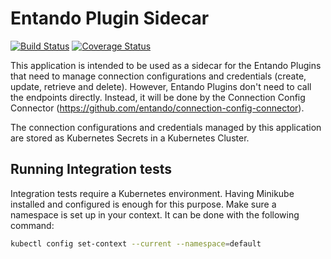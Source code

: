 # Entando Plugin Sidecar

[![Build Status](https://jenkins.entandocloud.com/buildStatus/icon?job=de-entando-plugin-sidecar-master)](https://jenkins.entandocloud.com/job/de-entando-plugin-sidecar-master/)
[![Coverage Status](https://coveralls.io/repos/github/entando/entando-plugin-sidecar/badge.svg?branch=master)](https://coveralls.io/github/entando/entando-plugin-sidecar?branch=master)

This application is intended to be used as a sidecar for the Entando Plugins that need to manage connection
configurations and credentials (create, update, retrieve and delete). However, Entando Plugins don't need 
to call the endpoints directly. Instead, it will be done by the Connection Config Connector 
(https://github.com/entando/connection-config-connector).

The connection configurations and credentials managed by this application are stored as Kubernetes Secrets in a
Kubernetes Cluster.

## Running Integration tests

Integration tests require a Kubernetes environment. Having Minikube installed and configured is enough for this purpose.
Make sure a namespace is set up in your context. It can be done with the following command:
```bash
kubectl config set-context --current --namespace=default
```
